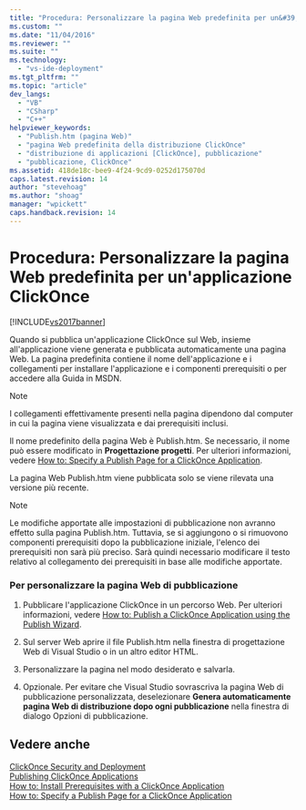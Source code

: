 ```yaml
---
title: "Procedura: Personalizzare la pagina Web predefinita per un&#39;applicazione ClickOnce | Microsoft Docs"
ms.custom: ""
ms.date: "11/04/2016"
ms.reviewer: ""
ms.suite: ""
ms.technology: 
  - "vs-ide-deployment"
ms.tgt_pltfrm: ""
ms.topic: "article"
dev_langs: 
  - "VB"
  - "CSharp"
  - "C++"
helpviewer_keywords: 
  - "Publish.htm (pagina Web)"
  - "pagina Web predefinita della distribuzione ClickOnce"
  - "distribuzione di applicazioni [ClickOnce], pubblicazione"
  - "pubblicazione, ClickOnce"
ms.assetid: 418de18c-bee9-4f24-9cd9-0252d175070d
caps.latest.revision: 14
author: "stevehoag"
ms.author: "shoag"
manager: "wpickett"
caps.handback.revision: 14
---
```

# Procedura: Personalizzare la pagina Web predefinita per un&#39;applicazione ClickOnce
[!INCLUDE[vs2017banner](../code-quality/includes/vs2017banner.md)]

Quando si pubblica un'applicazione ClickOnce sul Web, insieme all'applicazione viene generata e pubblicata automaticamente una pagina Web.  La pagina predefinita contiene il nome dell'applicazione e i collegamenti per installare l'applicazione e i componenti prerequisiti o per accedere alla Guida in MSDN.  
  
> [!NOTE]
>  I collegamenti effettivamente presenti nella pagina dipendono dal computer in cui la pagina viene visualizzata e dai prerequisiti inclusi.  
  
 Il nome predefinito della pagina Web è Publish.htm. Se necessario, il nome può essere modificato in **Progettazione progetti**.  Per ulteriori informazioni, vedere [How to: Specify a Publish Page for a ClickOnce Application](../deployment/how-to-specify-a-publish-page-for-a-clickonce-application.md).  
  
 La pagina Web Publish.htm viene pubblicata solo se viene rilevata una versione più recente.  
  
> [!NOTE]
>  Le modifiche apportate alle impostazioni di pubblicazione non avranno effetto sulla pagina Publish.htm. Tuttavia, se si aggiungono o si rimuovono componenti prerequisiti dopo la pubblicazione iniziale, l'elenco dei prerequisiti non sarà più preciso.  Sarà quindi necessario modificare il testo relativo al collegamento dei prerequisiti in base alle modifiche apportate.  
  
### Per personalizzare la pagina Web di pubblicazione  
  
1.  Pubblicare l'applicazione ClickOnce in un percorso Web.  Per ulteriori informazioni, vedere [How to: Publish a ClickOnce Application using the Publish Wizard](../Topic/How%20to:%20Publish%20a%20ClickOnce%20Application%20using%20the%20Publish%20Wizard.md).  
  
2.  Sul server Web aprire il file Publish.htm nella finestra di progettazione Web di Visual Studio o in un altro editor HTML.  
  
3.  Personalizzare la pagina nel modo desiderato e salvarla.  
  
4.  Opzionale.  Per evitare che Visual Studio sovrascriva la pagina Web di pubblicazione personalizzata, deselezionare **Genera automaticamente pagina Web di distribuzione dopo ogni pubblicazione** nella finestra di dialogo Opzioni di pubblicazione.  
  
## Vedere anche  
 [ClickOnce Security and Deployment](../deployment/clickonce-security-and-deployment.md)   
 [Publishing ClickOnce Applications](../deployment/publishing-clickonce-applications.md)   
 [How to: Install Prerequisites with a ClickOnce Application](../Topic/How%20to:%20Install%20Prerequisites%20with%20a%20ClickOnce%20Application.md)   
 [How to: Specify a Publish Page for a ClickOnce Application](../deployment/how-to-specify-a-publish-page-for-a-clickonce-application.md)